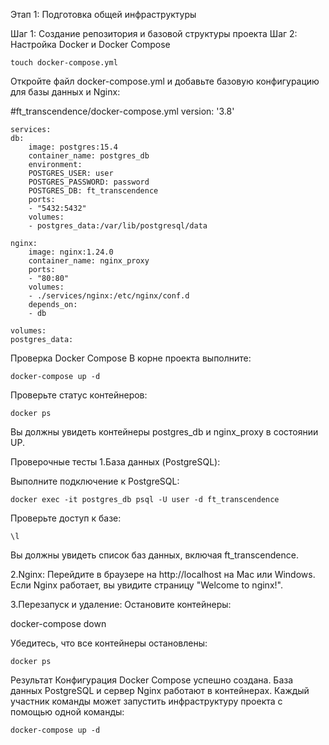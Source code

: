 Этап 1: Подготовка общей инфраструктуры

Шаг 1: Создание репозитория и базовой структуры проекта
Шаг 2: Настройка Docker и Docker Compose

    touch docker-compose.yml

Откройте файл docker-compose.yml и добавьте базовую конфигурацию для базы данных и Nginx:

#ft_transcendence/docker-compose.yml
    version: '3.8'

    services:
    db:
        image: postgres:15.4
        container_name: postgres_db
        environment:
        POSTGRES_USER: user
        POSTGRES_PASSWORD: password
        POSTGRES_DB: ft_transcendence
        ports:
        - "5432:5432"
        volumes:
        - postgres_data:/var/lib/postgresql/data

    nginx:
        image: nginx:1.24.0
        container_name: nginx_proxy
        ports:
        - "80:80"
        volumes:
        - ./services/nginx:/etc/nginx/conf.d
        depends_on:
        - db

    volumes:
    postgres_data:

Проверка Docker Compose
В корне проекта выполните:

    docker-compose up -d

Проверьте статус контейнеров:

    docker ps
Вы должны увидеть контейнеры postgres_db и nginx_proxy в состоянии UP.

Проверочные тесты
1.База данных (PostgreSQL):

Выполните подключение к PostgreSQL:

    docker exec -it postgres_db psql -U user -d ft_transcendence

Проверьте доступ к базе:

    \l
Вы должны увидеть список баз данных, включая ft_transcendence.

2.Nginx:
Перейдите в браузере на http://localhost на Mac или Windows.
Если Nginx работает, вы увидите страницу "Welcome to nginx!".

3.Перезапуск и удаление:
Остановите контейнеры:
   
   docker-compose down

Убедитесь, что все контейнеры остановлены:
    
    docker ps

Результат
Конфигурация Docker Compose успешно создана.
База данных PostgreSQL и сервер Nginx работают в контейнерах.
Каждый участник команды может запустить инфраструктуру проекта с помощью одной команды:

    docker-compose up -d








